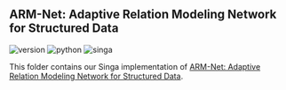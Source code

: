 <!--
    Licensed to the Apache Software Foundation (ASF) under one
    or more contributor license agreements.  See the NOTICE file
    distributed with this work for additional information
    regarding copyright ownership.  The ASF licenses this file
    to you under the Apache License, Version 2.0 (the
    "License"); you may not use this file except in compliance
    with the License.  You may obtain a copy of the License at
      http://www.apache.org/licenses/LICENSE-2.0
    Unless required by applicable law or agreed to in writing,
    software distributed under the License is distributed on an
    "AS IS" BASIS, WITHOUT WARRANTIES OR CONDITIONS OF ANY
    KIND, either express or implied.  See the License for the
    specific language governing permissions and limitations
    under the License.
-->

## ARM-Net: Adaptive Relation Modeling Network for Structured Data

![version](https://img.shields.io/badge/version-v3.5-green)
![python](https://img.shields.io/badge/python-3.8.3-blue)
![singa](https://img.shields.io/badge/singa-3.1.0-orange)

This folder contains our Singa implementation of [ARM-Net: Adaptive Relation Modeling Network for Structured Data](https://dl.acm.org/doi/10.1145/3448016.3457321).
